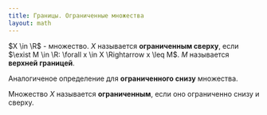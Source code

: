 ```yaml
---
title: Границы. Ограниченные множества
layout: math
---
```


$X \in \R$ - множество. $X$ называется **ограниченным сверху**, если $\exist M \in \R: \forall x \in X \Rightarrow x \leq M$. $M$ называется **верхней границей**.

Аналогиченое определение для **ограниченного снизу** множества.

Множество $X$ называется **ограниченным**, если оно ограниченно снизу и сверху.